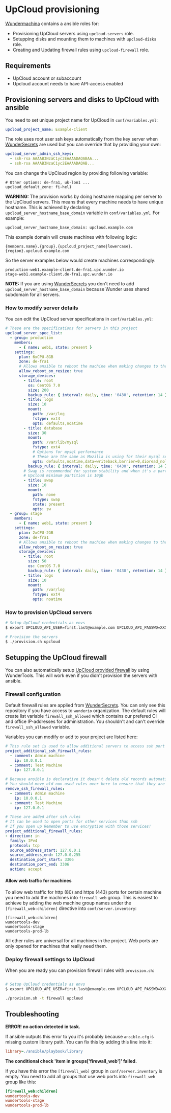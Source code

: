 # UpCloud provisioning

[Wundermachina](https://github.com/wunderkraut/wundermachina) contains a ansible roles for:
* Provisioning UpCloud servers using `upcloud-servers` role.
* Setupping disks and mounting them to machines with `upcloud-disks` role.
* Creating and Updating firewall rules using `upcloud-firewall` role.

## Requirements
* UpCloud account or subaccount
* Upcloud account needs to have API-access enabled

## Provisioning servers and disks to UpCloud with ansible

You need to set unique project name for UpCloud in `conf/variables.yml`:
```yml
upcloud_project_name: Example-Client
```

The role uses root user ssh keys automatically from the key server when [WunderSecrets](https://github.com/wunderio/wundersecrets) are used but you can override that by providing your own:
```yml
upcloud_server_admin_ssh_keys:
  - ssh-rsa AAAAB3NzaC1yc2EAAAADAQABAA...
  - ssh-rsa AAAAB3NzaC1yc2EAAAADAQAB...
```

You can change the UpCloud region by providing following variable:
```
# Other options: de-fra1, uk-lon1 ...
upcloud_default_zone: fi-hel1
```

**WARNING:** The provision works by doing hostname mapping per server to the UpCloud servers. This means that every machine needs to have unique hostname. This is achieved by declaring `upcloud_server_hostname_base_domain` variable in `conf/variables.yml`. For example:

```
upcloud_server_hostname_base_domain: upcloud.example.com
```

This example domain will create machines with following logic:
```
{members.name}.{group}.{upcloud_project_name|lowercase}.{region}.upcloud.example.com
```

So the server examples below would create machines correspondingly:
```
production-web1.example-client.de-fra1.upc.wunder.io
stage-web1.example-client.de-fra1.upc.wunder.io
```

**NOTE:** If you are using [WunderSecrets](https://github.com/wunderio/wundersecrets) you don't need to add `upcloud_server_hostname_base_domain` because Wunder uses shared subdomain for all servers.

### How to modify server details

You can edit the UpCloud server specifications in `conf/variables.yml`:

```yaml
# These are the specifications for servers in this project
upcloud_server_spec_list:
  - group: production
    members:
      - { name: web1, state: present }
    settings:
      plan: 6xCPU-8GB
      zone: de-fra1
      # Allows ansible to reboot the machine when making changes to the disks
      allow_reboot_on_resize: true
      storage_devices:
        - title: root
          os: CentOS 7.0
          size: 200
          backup_rule: { interval: daily, time: '0430', retention: 14 }
        - title: logs
          size: 10
          mount:
            path: /var/log
            fstype: ext4
            opts: defaults,noatime
        - title: database
          size: 30
          mount:
            path: /var/lib/mysql
            fstype: ext4
            # Options for mysql performance
            # These are the same as Mozilla is using for their mysql servers: https://bugzilla.mozilla.org/show_bug.cgi?id=874039
            opts: defaults,noatime,data=writeback,barrier=0,dioread_nolock
          backup_rule: { interval: daily, time: '0430', retention: 14 }
        # Swap is recommended for system stability and when it's a partition it can be excluded from backups
        # Upcloud minimum partition is 10gb
        - title: swap
          size: 10
          mount:
            path: none
            fstype: swap
            state: present
            opts: sw
  - group: stage
    members:
      - { name: web1, state: present }
    settings:
      plan: 2xCPU-2GB
      zone: de-fra1
      # Allows ansible to reboot the machine when making changes to the disks
      allow_reboot_on_resize: true
      storage_devices:
        - title: root
          size: 50
          os: CentOS 7.0
          backup_rule: { interval: daily, time: '0430', retention: 14 }
        - title: logs
          size: 10
          mount:
            path: /var/log
            fstype: ext4
            opts: noatime
```

### How to provision UpCloud servers
```bash
# Setup UpCloud credentials as envs
$ export UPCLOUD_API_USER=first.last@example.com UPCLOUD_API_PASSWD=XXXXXXXXXX

# Provision the servers
$ ./provision.sh upcloud
```

## Setupping the UpCloud firewall

You can also automatically setup [UpCloud provided firewall](https://www.upcloud.com/support/firewall/) by using WunderTools. This will work even if you didn't provision the servers with ansible.

### Firewall configuration

Default firewall rules are applied from [WunderSecrets](https://github.com/wunderio/wundersecrets). You can only see this repository if you have access to `wunderio` organization. The default rules will create list variable `firewall_ssh_allowed` which contains our prefered CI and office IP-addresses for administration. You shouldn't and can't override `firewall_ssh_allowed` variable.

Variables you can modify or add to your project are listed here:
```yml
# This rule set is used to allow additional servers to access ssh port
project_additional_ssh_firewall_rules:
  - comment: Admin machine
    ip: 10.0.0.1
  - comment: Test Machine
    ip: 127.0.0.1

# Because ansible is declarative it doesn't delete old records automatically
# You should move old non-used rules over here to ensure that they are deleted.
remove_ssh_firewall_rules:
  - comment: Admin machine
    ip: 10.0.0.1
  - comment: Test Machine
    ip: 127.0.0.1

# These are added after ssh rules
# It can be used to open ports for other services than ssh
# If you open up Remember to use encryption with those services!
project_additional_firewall_rules:
- direction: in
  family: IPv4
  protocol: tcp
  source_address_start: 127.0.0.1
  source_address_end: 127.0.0.255
  destination_port_start: 3306
  destination_port_end: 3306
  action: accept
```

#### Allow web traffic for machines
To allow web traffic for http (80) and https (443) ports for certain machine you need to add the machines into `firewall_web` group. This is easiest to achieve by adding the web machine group names under the `[firewall_web:children]` directive into `conf/server.inventory`:

```
[firewall_web:children]
wundertools-dev
wundertools-stage
wundertools-prod-lb
```

All other rules are universal for all machines in the project. Web ports are only opened for machines that really need them.

### Deploy firewall settings to UpCloud

When you are ready you can provision firewall rules with `provision.sh`:
```bash

# Setup UpCloud credentials as envs
$ export UPCLOUD_API_USER=first.last@example.com UPCLOUD_API_PASSWD=XXXXXXXXXX

./provision.sh -t firewall upcloud
```


## Troubleshooting
**ERROR! no action detected in task.**

If ansible outputs this error to you it's probably because `ansible.cfg` is missing custom library path. You can fix this by adding this line into it:

```ini
library=./ansible/playbook/library
```

**The conditional check 'item in groups['firewall_web']' failed.**

If you have this error the `[firewall_web]` group in `conf/server.inventory` is empty. You need to add all groups that use web ports into `firewall_web` group like this:

```ini
[firewall_web:children]
wundertools-dev
wundertools-stage
wundertools-prod-lb
```